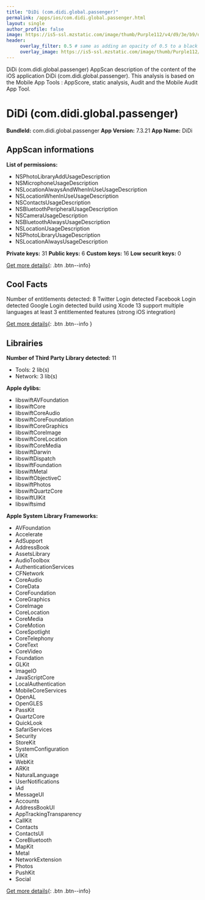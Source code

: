 ```yaml
---
title: "DiDi (com.didi.global.passenger)"
permalink: /apps/ios/com.didi.global.passenger.html
layout: single
author_profile: false
image: https://is5-ssl.mzstatic.com/image/thumb/Purple112/v4/d9/3e/b9/d93eb91b-298d-6c98-62aa-f58bb8bae05c/AppIcon-0-0-1x_U007emarketing-0-0-0-5-0-0-sRGB-0-0-0-GLES2_U002c0-512MB-85-220-0-0.png/512x512bb.jpg
header: 
     overlay_filter: 0.5 # same as adding an opacity of 0.5 to a black background
     overlay_image: https://is5-ssl.mzstatic.com/image/thumb/Purple112/v4/d9/3e/b9/d93eb91b-298d-6c98-62aa-f58bb8bae05c/AppIcon-0-0-1x_U007emarketing-0-0-0-5-0-0-sRGB-0-0-0-GLES2_U002c0-512MB-85-220-0-0.png/512x512bb.jpg
---
```

DiDi (com.didi.global.passenger) AppScan description of the content of the iOS application DiDi (com.didi.global.passenger). This analysis is based on the Mobile App Tools : AppScore, static analysis, Audit and the Mobile Audit App Tool.

# DiDi (com.didi.global.passenger)

**BundleId:** com.didi.global.passenger
**App Version:** 7.3.21
**App Name:** DiDi


## AppScan informations 

**List of permissions:** 
- NSPhotoLibraryAddUsageDescription
- NSMicrophoneUsageDescription
- NSLocationAlwaysAndWhenInUseUsageDescription
- NSLocationWhenInUseUsageDescription
- NSContactsUsageDescription
- NSBluetoothPeripheralUsageDescription
- NSCameraUsageDescription
- NSBluetoothAlwaysUsageDescription
- NSLocationUsageDescription
- NSPhotoLibraryUsageDescription
- NSLocationAlwaysUsageDescription
  
  
**Private keys:** 31
**Public keys:** 6
**Custom keys:** 16
**Low securit keys:** 0
  
[Get more details](/pricing.html){: .btn .btn--info}

## Cool Facts

Number of entitlements detected: 8
Twitter Login detected
Facebook Login detected
Google Login detected
build using Xcode 13
support multiple languages
at least 3 entitlemented features (strong iOS integration)
  
[Get more details](/pricing.html){: .btn .btn--info }

## Librairies 
**Number of Third Party Library detected:** 11
- Tools: 2 lib(s)
- Network: 3 lib(s)


**Apple dylibs:**
- libswiftAVFoundation
- libswiftCore
- libswiftCoreAudio
- libswiftCoreFoundation
- libswiftCoreGraphics
- libswiftCoreImage
- libswiftCoreLocation
- libswiftCoreMedia
- libswiftDarwin
- libswiftDispatch
- libswiftFoundation
- libswiftMetal
- libswiftObjectiveC
- libswiftPhotos
- libswiftQuartzCore
- libswiftUIKit
- libswiftsimd


**Apple System Library Frameworks:**
- AVFoundation
- Accelerate
- AdSupport
- AddressBook
- AssetsLibrary
- AudioToolbox
- AuthenticationServices
- CFNetwork
- CoreAudio
- CoreData
- CoreFoundation
- CoreGraphics
- CoreImage
- CoreLocation
- CoreMedia
- CoreMotion
- CoreSpotlight
- CoreTelephony
- CoreText
- CoreVideo
- Foundation
- GLKit
- ImageIO
- JavaScriptCore
- LocalAuthentication
- MobileCoreServices
- OpenAL
- OpenGLES
- PassKit
- QuartzCore
- QuickLook
- SafariServices
- Security
- StoreKit
- SystemConfiguration
- UIKit
- WebKit
- ARKit
- NaturalLanguage
- UserNotifications
- iAd
- MessageUI
- Accounts
- AddressBookUI
- AppTrackingTransparency
- CallKit
- Contacts
- ContactsUI
- CoreBluetooth
- MapKit
- Metal
- NetworkExtension
- Photos
- PushKit
- Social


  
[Get more details](/pricing.html){: .btn .btn--info}

